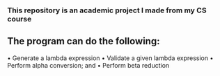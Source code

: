 ### This repository is an academic project I made from my CS course
## The program can do the following:
• Generate a lambda expression
• Validate a given lambda expression
• Perform alpha conversion; and
• Perform beta reduction
